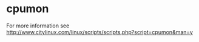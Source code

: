 # cpumon
For more information see http://www.citylinux.com/linux/scripts/scripts.php?script=cpumon&man=y
